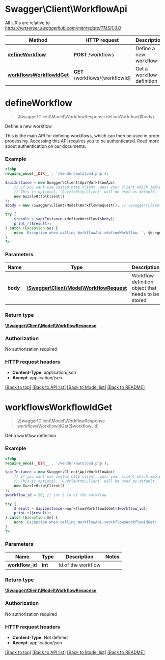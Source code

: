 # Swagger\Client\WorkflowApi

All URIs are relative to *https://virtserver.swaggerhub.com/mithredate/TMS/1.0.0*

Method | HTTP request | Description
------------- | ------------- | -------------
[**defineWorkflow**](WorkflowApi.md#defineworkflow) | **POST** /workflows | Define a new workflow
[**workflowsWorkflowIdGet**](WorkflowApi.md#workflowsworkflowidget) | **GET** /workflows/{workflowId} | Get a workflow definition

# **defineWorkflow**
> \Swagger\Client\Model\WorkflowResponse defineWorkflow($body)

Define a new workflow

This is the main API for defining workflows, which can then be used in order processing. Accessing this API requires you to be authenticated. Read more about authentication on our documents.

### Example
```php
<?php
require_once(__DIR__ . '/vendor/autoload.php');

$apiInstance = new Swagger\Client\Api\WorkflowApi(
    // If you want use custom http client, pass your client which implements `GuzzleHttp\ClientInterface`.
    // This is optional, `GuzzleHttp\Client` will be used as default.
    new GuzzleHttp\Client()
);
$body = new \Swagger\Client\Model\WorkflowRequest(); // \Swagger\Client\Model\WorkflowRequest | Workflow definition object that needs to be stored

try {
    $result = $apiInstance->defineWorkflow($body);
    print_r($result);
} catch (Exception $e) {
    echo 'Exception when calling WorkflowApi->defineWorkflow: ', $e->getMessage(), PHP_EOL;
}
?>
```

### Parameters

Name | Type | Description  | Notes
------------- | ------------- | ------------- | -------------
 **body** | [**\Swagger\Client\Model\WorkflowRequest**](../Model/WorkflowRequest.md)| Workflow definition object that needs to be stored |

### Return type

[**\Swagger\Client\Model\WorkflowResponse**](../Model/WorkflowResponse.md)

### Authorization

No authorization required

### HTTP request headers

 - **Content-Type**: application/json
 - **Accept**: application/json

[[Back to top]](#) [[Back to API list]](../../README.md#documentation-for-api-endpoints) [[Back to Model list]](../../README.md#documentation-for-models) [[Back to README]](../../README.md)

# **workflowsWorkflowIdGet**
> \Swagger\Client\Model\WorkflowResponse workflowsWorkflowIdGet($workflow_id)

Get a workflow definition

### Example
```php
<?php
require_once(__DIR__ . '/vendor/autoload.php');

$apiInstance = new Swagger\Client\Api\WorkflowApi(
    // If you want use custom http client, pass your client which implements `GuzzleHttp\ClientInterface`.
    // This is optional, `GuzzleHttp\Client` will be used as default.
    new GuzzleHttp\Client()
);
$workflow_id = 56; // int | Id of the workflow

try {
    $result = $apiInstance->workflowsWorkflowIdGet($workflow_id);
    print_r($result);
} catch (Exception $e) {
    echo 'Exception when calling WorkflowApi->workflowsWorkflowIdGet: ', $e->getMessage(), PHP_EOL;
}
?>
```

### Parameters

Name | Type | Description  | Notes
------------- | ------------- | ------------- | -------------
 **workflow_id** | **int**| Id of the workflow |

### Return type

[**\Swagger\Client\Model\WorkflowResponse**](../Model/WorkflowResponse.md)

### Authorization

No authorization required

### HTTP request headers

 - **Content-Type**: Not defined
 - **Accept**: application/json

[[Back to top]](#) [[Back to API list]](../../README.md#documentation-for-api-endpoints) [[Back to Model list]](../../README.md#documentation-for-models) [[Back to README]](../../README.md)


